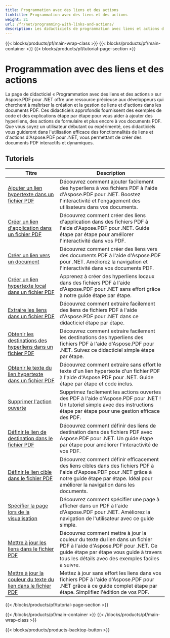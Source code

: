 ```yaml
---
title: Programmation avec des liens et des actions
linktitle: Programmation avec des liens et des actions
weight: 21
url: /fr/net/programming-with-links-and-actions/
description: Les didacticiels de programmation avec liens et actions d'Aspose.PDF pour .NET sont une ressource complète pour maîtriser la création et la gestion de liens interactifs dans les documents PDF.
---
```


{{< blocks/products/pf/main-wrap-class >}}
{{< blocks/products/pf/main-container >}}
{{< blocks/products/pf/tutorial-page-section >}}

# Programmation avec des liens et des actions

La page de didacticiel « Programmation avec des liens et des actions » sur Aspose.PDF pour .NET offre une ressource précieuse aux développeurs qui cherchent à maîtriser la création et la gestion de liens et d'actions dans les documents PDF. Ces didacticiels approfondis fournissent des exemples de code et des explications étape par étape pour vous aider à ajouter des hyperliens, des actions de formulaire et plus encore à vos documents PDF. Que vous soyez un utilisateur débutant ou expérimenté, ces didacticiels vous guideront dans l'utilisation efficace des fonctionnalités de liens et d'actions d'Aspose.PDF pour .NET, vous permettant de créer des documents PDF interactifs et dynamiques.

## Tutoriels
| Titre | Description |
| --- | --- | 
| [Ajouter un lien hypertexte dans un fichier PDF](./add-hyperlink/) | Découvrez comment ajouter facilement des hyperliens à vos fichiers PDF à l'aide d'Aspose.PDF pour .NET. Boostez l'interactivité et l'engagement des utilisateurs dans vos documents. |  
| [Créer un lien d'application dans un fichier PDF](./create-application-link/) | Découvrez comment créer des liens d'application dans des fichiers PDF à l'aide d'Aspose.PDF pour .NET. Guide étape par étape pour améliorer l'interactivité dans vos PDF. |  
| [Créer un lien vers un document](./create-document-link/) | Découvrez comment créer des liens vers des documents PDF à l'aide d'Aspose.PDF pour .NET. Améliorez la navigation et l'interactivité dans vos documents PDF. |  
| [Créer un lien hypertexte local dans un fichier PDF](./create-local-hyperlink/) | Apprenez à créer des hyperliens locaux dans des fichiers PDF à l'aide d'Aspose.PDF pour .NET sans effort grâce à notre guide étape par étape. |  
| [Extraire les liens dans un fichier PDF](./extract-links/) | Découvrez comment extraire facilement des liens de fichiers PDF à l'aide d'Aspose.PDF pour .NET dans ce didacticiel étape par étape. |  
| [Obtenir les destinations des hyperliens dans un fichier PDF](./get-hyperlink-destinations/) | Découvrez comment extraire facilement les destinations des hyperliens des fichiers PDF à l'aide d'Aspose.PDF pour .NET. Suivez ce didacticiel simple étape par étape. |  
| [Obtenir le texte du lien hypertexte dans un fichier PDF](./get-hyperlink-text/) | Découvrez comment extraire sans effort le texte d'un lien hypertexte d'un fichier PDF à l'aide d'Aspose.PDF pour .NET. Guide étape par étape et code inclus. |  
| [Supprimer l'action ouverte](./remove-open-action/) | Supprimez facilement les actions ouvertes des PDF à l'aide d'Aspose.PDF pour .NET ! Un tutoriel simple avec des instructions étape par étape pour une gestion efficace des PDF. |  
| [Définir le lien de destination dans le fichier PDF](./set-destination-link/) | Découvrez comment définir des liens de destination dans des fichiers PDF avec Aspose.PDF pour .NET. Un guide étape par étape pour améliorer l'interactivité de vos PDF. |  
| [Définir le lien cible dans le fichier PDF](./set-target-link/) | Découvrez comment définir efficacement des liens cibles dans des fichiers PDF à l'aide d'Aspose.PDF pour .NET grâce à notre guide étape par étape. Idéal pour améliorer la navigation dans les documents. |  
| [Spécifier la page lors de la visualisation](./specify-page-when-viewing/) | Découvrez comment spécifier une page à afficher dans un PDF à l'aide d'Aspose.PDF pour .NET. Améliorez la navigation de l'utilisateur avec ce guide simple. |  
| [Mettre à jour les liens dans le fichier PDF](./update-links/) | Découvrez comment mettre à jour la couleur du texte du lien dans un fichier PDF à l'aide d'Aspose.PDF pour .NET. Ce guide étape par étape vous guide à travers tous les détails avec des exemples faciles à suivre. |  
| [Mettre à jour la couleur du texte du lien dans le fichier PDF](./update-link-text-color/) | Mettez à jour sans effort les liens dans vos fichiers PDF à l'aide d'Aspose.PDF pour .NET grâce à ce guide complet étape par étape. Simplifiez l'édition de vos PDF. |  
{{< /blocks/products/pf/tutorial-page-section >}}

{{< /blocks/products/pf/main-container >}}
{{< /blocks/products/pf/main-wrap-class >}}

{{< blocks/products/products-backtop-button >}}

